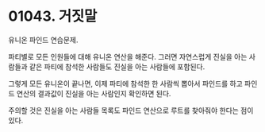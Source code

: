 # 01043. 거짓말

유니온 파인드 연습문제.

파티별로 모든 인원들에 대해 유니온 연산을 해준다. 그러면 자연스럽게 진실을 아는 사람들과 같은 파티에 참석한 사람들도 진실을 아는 사람들에 포함된다.

그렇게 모든 유니온이 끝나면, 이제 파티에 참석한 한 사람씩 뽑아서 파인드를 하고 파인드 연산의 결과값이 진실을 아는 사람인지 확인하면 된다.

주의할 것은 진실을 아는 사람들 목록도 파인드 연산으로 루트를 찾아줘야 한다는 점이 있다.
